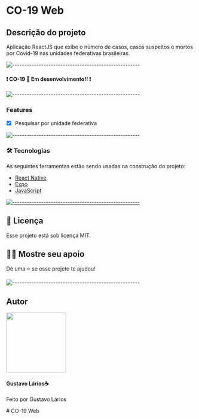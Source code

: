 # CO-19 Web

## Descrição do projeto

Aplicação ReactJS que exibe o número de casos, casos suspeitos e mortos por Covid-19 nas unidades federativas brasileiras.

![-----------------------------------------------------](https://raw.githubusercontent.com/andreasbm/readme/master/assets/lines/colored.png)

<h4 align="left"> 
	❗ CO-19 🚀 Em desenvolvimento!! ❗
</h4>

![-----------------------------------------------------](https://raw.githubusercontent.com/andreasbm/readme/master/assets/lines/colored.png)

### Features

- [x] Pesquisar por unidade federativa

![-----------------------------------------------------](https://raw.githubusercontent.com/andreasbm/readme/master/assets/lines/colored.png)

### 🛠 Tecnologias

As seguintes ferramentas estão sendo usadas na construção do projeto:

- [React Native](https://pt-br.reactjs.org/)
- [Expo](https://expo.io/)
- [JavaScript](https://www.javascript.com/)

[![-----------------------------------------------------](https://raw.githubusercontent.com/andreasbm/readme/master/assets/lines/colored.png)](#licensa)

## 📝 Licença <a name="licenca"></a>

Esse projeto está sob licença MIT.

## :man_astronaut: Mostre seu apoio

Dê uma ⭐️ se esse projeto te ajudou!

![-----------------------------------------------------](https://raw.githubusercontent.com/andreasbm/readme/master/assets/lines/colored.png)

## Autor

<img width="160px" src="https://avatars.githubusercontent.com/u/72306241?s=460&u=0b8ef2e0717d25df7f5cb5a783a1fe450beeb5d6&v=4">
<h4>Gustavo Lários☕</h4>
<p>Feito por Gustavo Lários</p>
# CO-19 Web
